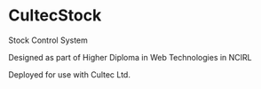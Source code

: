 # CultecStock
Stock Control System

Designed as part of Higher Diploma in Web Technologies in NCIRL

Deployed for use with Cultec Ltd. 
